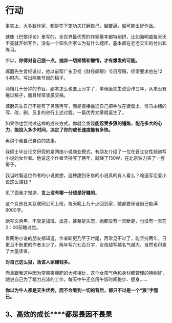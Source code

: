 # 行动


事实上，大多数作家，都是在下笨功夫打磨自己，越苦逼，越可能出好作品。

就像《巴黎评论》里写的，全世界最优秀的作家基本都特别拼，比如海明威每天天不亮就开始写作，没有一个知名作家认为有什么捷径，基本都在老老实实的付出和练习。

所以，**你得对自己狠一点，抛弃一切矫情和懒惰，才有爆发的可能。**



琢磨先生曾经说过，他以前帮广东卫视《财经郎眼》节目写稿，经常要求他在12小时内，写出两集节目的稿子。

两档几十分钟的节目，剧本怎么也要上万字了，单琢磨先生说合作三年，从来没有拖过稿子，而且经常凌晨交稿。

琢磨先生自己不是有了灵感再写，而是直接逼迫自己把手放在键盘上，信马由缰的写、改、删，反复的进行上述过程，一篇优秀文章就诞生了。

如果你也尝试过这样的成长方式，你就会发现**能忍受多狠的锤炼，能花多大的心力，能投入多少时间，决定了你的成长速度能有多快。**

再讲个我自己身边的故事。

我硕士毕业论文研究的是网络小说商业模式，有朋友介绍了一位在晋江女性频道写小说的女作者。他说这个作者坚持写了两年，就赚了150W，在北京独力买了一套房子。

我当时看这位作者的小说就想，这种甜到牙疼的小说真的有人看么？难道写恋爱小说这么赚钱？

见了面我才知道，**世上没有哪一分钱是好赚的**。

这个女孩在某互联网公司上班，每天晚上九十点回到家，她都要保证自己敲满8000字。

她写文两年，不管是加班、出差，甚至是失恋，她都没有一天断更，也没有一天在2：00前睡过觉。

看网络小说的朋友都知道，作者断更乃至于烂尾，再常见不过了，能坚持两年，日更且不断更的作者太少了。两年写六七百万字，女孩越写越名气越大，自然也积累了大量读者。

**对自己这么狠，活该人家赚钱多。**

而且跟我这种因为常熬夜爆肥的大叔相比，这个女孩气色和身材都管理的特别好，她说自己为了精力充沛的工作，每天中午还会用午饭时间跑步、健身……

**你以为牛人都是天生优秀，而不会看到一切的背后，都只不过是一个“狠”字而已。**

## **3、高效的成长****都是畏因不畏果**